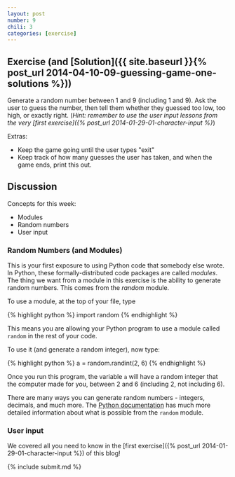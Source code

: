 ```yaml
---
layout: post
number: 9
chili: 3
categories: [exercise]
---
```


## Exercise (and [Solution]({{ site.baseurl }}{% post_url 2014-04-10-09-guessing-game-one-solutions %}))

Generate a random number between 1 and 9 (including 1 and 9). Ask the user to guess the number, then tell them whether they guessed too low, too high, or exactly right. (_Hint: remember to use the user input lessons from the very [first exercise]({% post_url 2014-01-29-01-character-input %}_)

Extras: 

* Keep the game going until the user types "exit"
* Keep track of how many guesses the user has taken, and when the game ends, print this out.

## Discussion

Concepts for this week:

* Modules
* Random numbers
* User input

### Random Numbers (and Modules)

This is your first exposure to using Python code that somebody else wrote. In Python, these formally-distributed code packages are called *modules*. The thing we want from a module in this exercise is the ability to generate random numbers. This comes from the *random* module. 

To use a module, at the top of your file, type 

{% highlight python %}
	import random
{% endhighlight %}

This means you are allowing your Python program to use a module called `random` in the rest of your code. 

To use it (and generate a random integer), now type: 

{% highlight python %}
	a = random.randint(2, 6)
{% endhighlight %}

Once you run this program, the variable `a` will have a random integer that the computer made for you, between 2 and 6 (including 2, not including 6). 

There are many ways you can generate random numbers - integers, decimals, and much more. The [Python documentation](https://docs.python.org/3.3/library/random.html) has much more detailed information about what is possible from the `random` module.


### User input

We covered all you need to know in the [first exercise]({% post_url 2014-01-29-01-character-input %}) of this blog! 

{% include submit.md %}